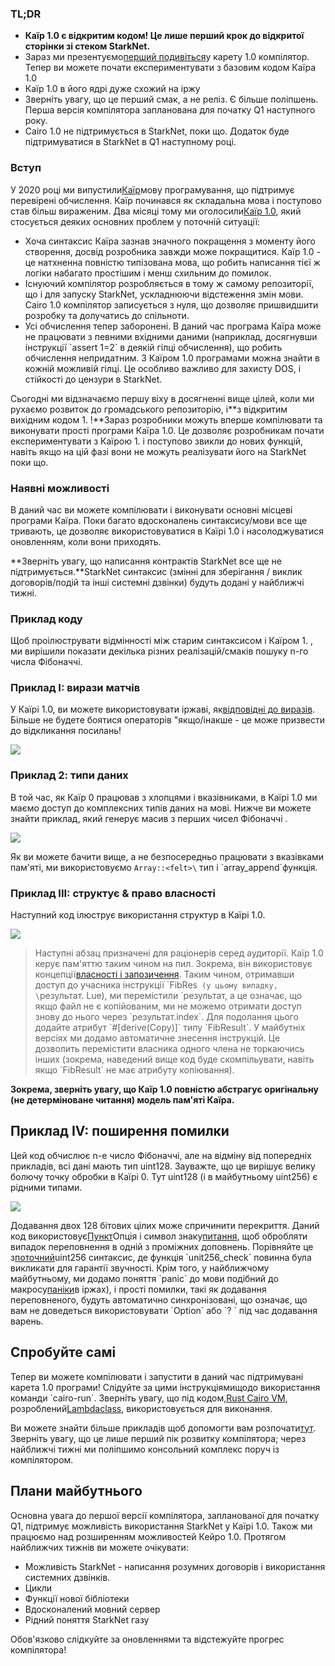 ### TL;DR

* **Каїр 1.0 є відкритим кодом! Це лише перший крок до відкритої сторінки зі стеком StarkNet.**
* Зараз ми презентуємо[перший подивіться](https://github.com/starkware-libs/cairo)у карету 1.0 компілятор. Тепер ви можете почати експериментувати з базовим кодом Каїра 1.0
* Каїр 1.0 в його ядрі дуже схожий на іржу
* Зверніть увагу, що це перший смак, а не реліз. Є більше поліпшень. Перша версія компілятора запланована для початку Q1 наступного року.
* Cairo 1.0 не підтримується в StarkNet, поки що. Додаток буде підтримуватися в StarkNet в Q1 наступному році.

### Вступ

У 2020 році ми випустили[Каїр](https://eprint.iacr.org/2021/1063.pdf)мову програмування, що підтримує перевірені обчислення. Каїр починався як складальна мова і поступово став більш вираженим. Два місяці тому ми оголосили[Каїр 1.0](https://medium.com/starkware/cairo-1-0-aa96eefb19a0), який стосується деяких основних проблем у поточній ситуації:

* Хоча синтаксис Каїра зазнав значного покращення з моменту його створення, досвід розробника завжди може покращитися. Каїр 1.0 - це натхненна повністю типізована мова, що робить написання тієї ж логіки набагато простішим і менш схильним до помилок.
* Існуючий компілятор розробляється в тому ж самому репозиторії, що і для запуску StarkNet, ускладнюючи відстеження змін мови. Cairo 1.0 компілятор записується з нуля, що дозволяє пришвидшити розробку та долучатись до спільноти.
* Усі обчислення тепер заборонені. В даний час програма Каїра може не працювати з певними вхідними даними (наприклад, досягнувши інструкції \`assert 1=2\` в деякій гілці обчислення), що робить обчислення непридатним. З Каїром 1.0 програмами можна знайти в кожній можливій гілці. Це особливо важливо для захисту DOS, і стійкості до цензури в StarkNet.

Сьогодні ми відзначаємо першу віху в досягненні вище цілей, коли ми рухаємо розвиток до громадського репозиторію, і**з відкритим вихідним кодом 1. !**Зараз розробники можуть вперше компілювати та виконувати прості програми Каїра 1.0. Це дозволяє розробникам почати експериментувати з Каїрою 1. і поступово звикли до нових функцій, навіть якщо на цій фазі вони не можуть реалізувати його на StarkNet поки що.

### Наявні можливості

В даний час ви можете компілювати і виконувати основні місцеві програми Каїра. Поки багато вдосконалень синтаксису/мови все ще тривають, це дозволяє використовуватися в Каїрі 1.0 і насолоджуватися оновленням, коли вони приходять.

**Зверніть увагу, що написання контрактів StarkNet все ще не підтримується.**StarkNet синтаксис (змінні для зберігання / виклик договорів/подій та інші системні дзвінки) будуть додані у найближчі тижні.

### Приклад коду

Щоб проілюструвати відмінності між старим синтаксисом і Каїром 1. , ми вирішили показати декілька різних реалізацій/смаків пошуку n-го числа Фібоначчі.

### Приклад I: вирази матчів

У Каїрі 1.0, ви можете використовувати іржаві, як[відповідні до виразів](https://doc.rust-lang.org/rust-by-example/flow_control/match.html?highlight=match#match). Більше не будете боятися операторів "якщо/інакше - це може призвести до відкликання посилань!

![](/assets/code01.png)

### Приклад 2: типи даних

В той час, як Каїр 0 працював з хлопцями і вказівниками, в Каїрі 1.0 ми маємо доступ до комплексних типів даних на мові. Нижче ви можете знайти приклад, який генерує масив з перших чисел Фібоначчі .

![](/assets/code02.png)

Як ви можете бачити вище, а не безпосередньо працювати з вказівками пам'яті, ми використовуємо `Array::<felt>\` тип і \`array_append\`функція.

### Приклад III: структує & право власності

Наступний код ілюструє використання структур в Каїрі 1.0.

![](/assets/code03.png)

> Наступні абзац призначені для раціонерів серед аудиторії. Каїр 1.0 керує пам'яттю таким чином на пил. Зокрема, він використовує концепції[власності і запозичення](https://doc.rust-lang.org/book/ch04-01-what-is-ownership.html). Таким чином, отримавши доступ до учасника інструкції \`FibRes` (у цьому випадку, \`результат. Lue\), ми перемістили \`результат, а це означає, що якщо файл не є копійованим, ми не можемо отримати доступ знову до нього через \`результат.index\`. Для подолання цього додайте атрибут \`#\[derive(Copy)]\` типу \`FibResult\`. У майбутніх версіях ми додамо автоматичне знесення інструкцій. Це дозволить перемістити власника одного члена не торкаючись інших (зокрема, наведений вище код буде скомпільувати, навіть якщо \`FibResult\` не має атрибуту копіювання).

**Зокрема, зверніть увагу, що Каїр 1.0 повністю абстрагує оригінальну (не детерміноване читання) модель пам'яті Каїра.**

## Приклад IV: поширення помилки

Цей код обчислює n-е число Фібоначчі, але на відміну від попередніх прикладів, всі дані мають тип uint128. Зауважте, що це вирішує велику болючу точку обробки в Каїрі 0. Тут uint128 (і в майбутньому uint256) є рідними типами.

![](/assets/0_s8bhjf_ade3carmi.png)

Додавання двох 128 бітових цілих може спричинити перекриття. Даний код використовує[Пункт](https://doc.rust-lang.org/rust-by-example/std/option.html)Опція і символ знаку[питання](https://doc.rust-lang.org/rust-by-example/std/result/question_mark.html), щоб обробляти випадок переповнення в одній з проміжних доповнень. Порівняйте це з[поточний](https://github.com/starkware-libs/cairo-lang/blob/9889fbd522edc5eff603356e1912e20642ae20af/src/starkware/cairo/common/uint256.cairo#L31)uint256 синтаксис, де функція \`unit256_check\` повинна була викликати для гарантії звучності. Крім того, у найближчому майбутньому, ми додамо поняття \`panic\` до мови подібний до макросу[паніки](https://doc.rust-lang.org/rust-by-example/std/panic.html)в іржах), і прості помилки, такі як додавання переповненого, будуть автоматично синхронізовані, що означає, що вам не доведеться використовувати \`Option\` або \`? ` під час додавання варень.

## Спробуйте самі

Тепер ви можете компілювати і запустити в даний час підтримувані карета 1.0 програми! Слідуйте за цими інструкціями[](https://github.com/starkware-libs/cairo/tree/main/crates/cairo-lang-runner)щодо використання команди \`cairo-run\`. Зверніть увагу, що під кодом,[Rust Cairo VM](https://github.com/lambdaclass/cairo-rs), розроблений[Lambdaclass](https://lambdaclass.com/), використовується для виконання.

Ви можете знайти більше прикладів щоб допомогти вам розпочати[тут](https://github.com/starkware-libs/cairo2/tree/main/examples). Зверніть увагу, що це лише перший пік розвитку компілятора; через найближчі тижні ми поліпшимо консольний комплекс поруч із компілятором.

## Плани майбутнього

Основна увага до першої версії компілятора, запланованої для початку Q1, підтримує можливість використання StarkNet у Каїрі 1.0. Також ми працюємо над розширенням можливостей Кейро 1.0. Протягом найближчих тижнів ви можете очікувати:

* Можливість StarkNet - написання розумних договорів і використання системних дзвінків.
* Цикли
* Функції нової бібліотеки
* Вдосконалений мовний сервер
* Рідний поняття StarkNet газу

Обов'язково слідкуйте за оновленнями та відстежуйте прогрес компілятора!